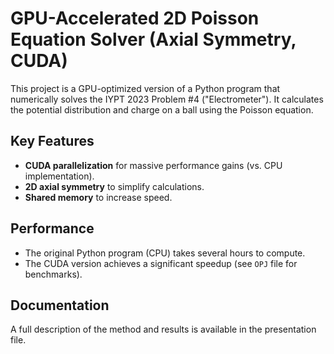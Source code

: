 # GPU-Accelerated 2D Poisson Equation Solver (Axial Symmetry, CUDA)

This project is a GPU-optimized version of a Python program that numerically solves the IYPT 2023 Problem #4 ("Electrometer"). It calculates the potential distribution and charge on a ball using the Poisson equation.

## Key Features
- **CUDA parallelization** for massive performance gains (vs. CPU implementation).  
- **2D axial symmetry** to simplify calculations.
- **Shared memory** to increase speed.  

## Performance
- The original Python program (CPU) takes several hours to compute.  
- The CUDA version achieves a significant speedup (see `OPJ` file for benchmarks).  

## Documentation
A full description of the method and results is available in the presentation file.
